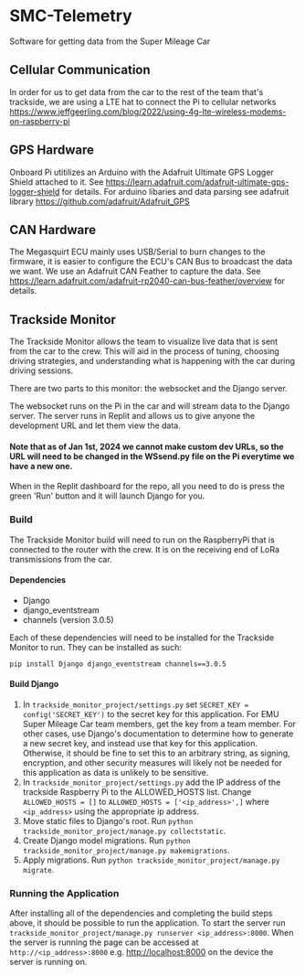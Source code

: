 # SMC-Telemetry
Software for getting data from the Super Mileage Car
## Cellular Communication
In order for us to get data from the car to the rest of the team that's trackside, we are using a LTE hat to connect the Pi to cellular networks
https://www.jeffgeerling.com/blog/2022/using-4g-lte-wireless-modems-on-raspberry-pi
## GPS Hardware
Onboard Pi utitilizes an Arduino with the Adafruit Ultimate GPS Logger Shield attached to it. See https://learn.adafruit.com/adafruit-ultimate-gps-logger-shield for details. For arduino libaries and data parsing see adafruit library https://github.com/adafruit/Adafruit_GPS
## CAN Hardware
The Megasquirt ECU mainly uses USB/Serial to burn changes to the firmware, it is easier to configure the ECU's CAN Bus to broadcast the data we want. We use an Adafruit CAN Feather to capture the data. See https://learn.adafruit.com/adafruit-rp2040-can-bus-feather/overview for details. 
## Trackside Monitor
The Trackside Monitor allows the team to visualize live data that is sent from the car to the crew. This will aid in the process of tuning, choosing driving strategies, and understanding what is happening with the car during driving sessions.

There are two parts to this monitor: the websocket and the Django server.

The websocket runs on the Pi in the car and will stream data to the Django server. The server runs in Replit and allows us to give anyone the development URL and let them view the data. 

#### Note that as of Jan 1st, 2024 we cannot make custom dev URLs, so the URL will need to be changed in the WSsend.py file on the Pi everytime we have a new one.

When in the Replit dashboard for the repo, all you need to do is press the green 'Run' button and it will launch Django for you.

### Build
The Trackside Monitor build will need to run on the RaspberryPi that is connected to the router with the crew. It is on the receiving end of LoRa transmissions from the car.
#### Dependencies
* Django
* django_eventstream
* channels (version 3.0.5)

Each of these dependencies will need to be installed for the Trackside Monitor to run. They can be installed as such:
```
pip install Django django_eventstream channels==3.0.5
```
#### Build Django
1. In ```trackside_monitor_project/settings.py``` set ```SECRET_KEY = config('SECRET_KEY')``` to the secret key for this application. For EMU Super Mileage Car team members, get the key from a team member. For other cases, use Django's documentation to determine how to generate a new secret key, and instead use that key for this application. Otherwise, it should be fine to set this to an arbitrary string, as signing, encryption, and other security measures will likely not be needed for this application as data is unlikely to be sensitive.
2. In ```trackside_monitor_project/settings.py``` add the IP address of the trackside Raspberry Pi to the ALLOWED_HOSTS list. Change ```ALLOWED_HOSTS = []``` to ```ALLOWED_HOSTS = ['<ip_address>',]``` where ```<ip_address>``` using the appropriate ip address.
3. Move static files to Django's root. Run ```python trackside_monitor_project/manage.py collectstatic```.
4. Create Django model migrations. Run ```python trackside_monitor_project/manage.py makemigrations```.
5. Apply migrations. Run ```python trackside_monitor_project/manage.py migrate```.
### Running the Application
After installing all of the dependencies and completing the build steps above, it should be possible to run the application. To start the server run ```trackside_monitor_project/manage.py runserver <ip_address>:8000```. When the server is running the page can be accessed at ```http://<ip_address>:8000``` e.g. [http://localhost:8000](http://localhost:8000) on the device the server is running on.
